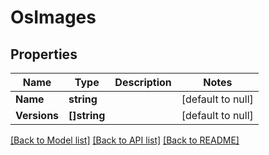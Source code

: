 # OsImages

## Properties
Name | Type | Description | Notes
------------ | ------------- | ------------- | -------------
**Name** | **string** |  | [default to null]
**Versions** | **[]string** |  | [default to null]

[[Back to Model list]](../README.md#documentation-for-models) [[Back to API list]](../README.md#documentation-for-api-endpoints) [[Back to README]](../README.md)

